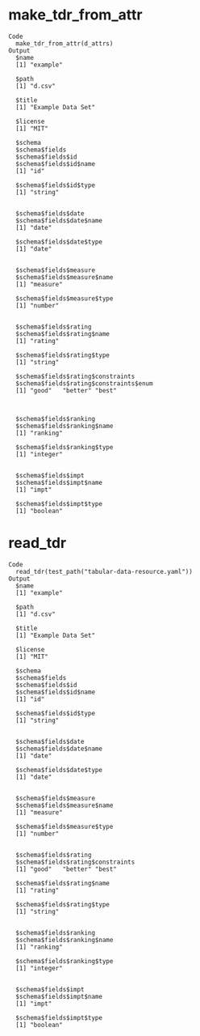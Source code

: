 # make_tdr_from_attr

    Code
      make_tdr_from_attr(d_attrs)
    Output
      $name
      [1] "example"
      
      $path
      [1] "d.csv"
      
      $title
      [1] "Example Data Set"
      
      $license
      [1] "MIT"
      
      $schema
      $schema$fields
      $schema$fields$id
      $schema$fields$id$name
      [1] "id"
      
      $schema$fields$id$type
      [1] "string"
      
      
      $schema$fields$date
      $schema$fields$date$name
      [1] "date"
      
      $schema$fields$date$type
      [1] "date"
      
      
      $schema$fields$measure
      $schema$fields$measure$name
      [1] "measure"
      
      $schema$fields$measure$type
      [1] "number"
      
      
      $schema$fields$rating
      $schema$fields$rating$name
      [1] "rating"
      
      $schema$fields$rating$type
      [1] "string"
      
      $schema$fields$rating$constraints
      $schema$fields$rating$constraints$enum
      [1] "good"   "better" "best"  
      
      
      
      $schema$fields$ranking
      $schema$fields$ranking$name
      [1] "ranking"
      
      $schema$fields$ranking$type
      [1] "integer"
      
      
      $schema$fields$impt
      $schema$fields$impt$name
      [1] "impt"
      
      $schema$fields$impt$type
      [1] "boolean"
      
      
      
      

# read_tdr

    Code
      read_tdr(test_path("tabular-data-resource.yaml"))
    Output
      $name
      [1] "example"
      
      $path
      [1] "d.csv"
      
      $title
      [1] "Example Data Set"
      
      $license
      [1] "MIT"
      
      $schema
      $schema$fields
      $schema$fields$id
      $schema$fields$id$name
      [1] "id"
      
      $schema$fields$id$type
      [1] "string"
      
      
      $schema$fields$date
      $schema$fields$date$name
      [1] "date"
      
      $schema$fields$date$type
      [1] "date"
      
      
      $schema$fields$measure
      $schema$fields$measure$name
      [1] "measure"
      
      $schema$fields$measure$type
      [1] "number"
      
      
      $schema$fields$rating
      $schema$fields$rating$constraints
      [1] "good"   "better" "best"  
      
      $schema$fields$rating$name
      [1] "rating"
      
      $schema$fields$rating$type
      [1] "string"
      
      
      $schema$fields$ranking
      $schema$fields$ranking$name
      [1] "ranking"
      
      $schema$fields$ranking$type
      [1] "integer"
      
      
      $schema$fields$impt
      $schema$fields$impt$name
      [1] "impt"
      
      $schema$fields$impt$type
      [1] "boolean"
      
      
      
      

